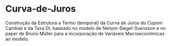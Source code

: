 # Curva-de-Juros
Construção da Estrutura a Termo (temporal) da Curva de Juros do Cupom Cambial e da Taxa DI, baseado no modelo de Nelson-Siegel-Svensson e no paper de Bruno Müller para a incorporação de Variáveis Macroeconômicas ao modelo.
